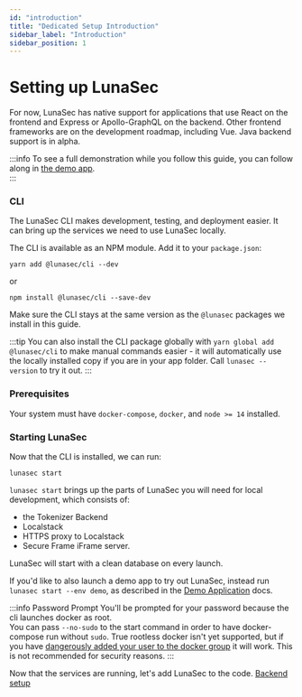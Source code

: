 ```yaml
---
id: "introduction"
title: "Dedicated Setup Introduction"
sidebar_label: "Introduction"
sidebar_position: 1
---
```

<!--
  ~ Copyright by LunaSec (owned by Refinery Labs, Inc)
  ~
  ~ Licensed under the Creative Commons Attribution-ShareAlike 4.0 International
  ~ (the "License"); you may not use this file except in compliance with the
  ~ License. You may obtain a copy of the License at
  ~
  ~ https://creativecommons.org/licenses/by-sa/4.0/legalcode
  ~
  ~ See the License for the specific language governing permissions and
  ~ limitations under the License.
  ~
-->
# Setting up LunaSec

For now, LunaSec has native support for applications that use React on the frontend and Express or Apollo-GraphQL 
on the backend. Other frontend frameworks are on the development roadmap, including Vue. Java backend support is in alpha.  

:::info
To see a full demonstration while you follow this guide, you can follow along in [the demo app](/pages/overview/demo-app/walkthrough).  
:::

### CLI
The LunaSec CLI makes development, testing, and deployment easier.  It can bring up the services we need to use LunaSec locally.

The CLI is available as an NPM module. Add it to your `package.json`:

`yarn add @lunasec/cli --dev`

or

`npm install @lunasec/cli --save-dev`

Make sure the CLI stays at the same version as the `@lunasec` packages we install in this guide.

:::tip
You can also install the CLI package globally with `yarn global add @lunasec/cli` to make manual commands easier - it will automatically use the locally installed copy if you are in your app folder. Call `lunasec --version` to try it out.
:::

### Prerequisites
Your system must have `docker-compose`, `docker`, and `node >= 14` installed.

### Starting LunaSec

Now that the CLI is installed, we can run:

```shell
lunasec start
```

`lunasec start` brings up the parts of LunaSec you will need for local development, which consists of:
* the Tokenizer Backend 
* Localstack 
* HTTPS proxy to Localstack
* Secure Frame iFrame server.  
  
LunaSec will start with a clean database on every launch.

If you'd like to also launch a demo app to try out LunaSec, instead run `lunasec start --env demo`, as described in the [Demo Application](/pages/overview/demo-app/overview) docs.

:::info Password Prompt
You'll be prompted for your password because the cli launches docker as root.  
You can pass `--no-sudo` to the start command in order to have docker-compose run without `sudo`.
True rootless docker isn't yet supported, but if you have
[dangerously added your user to the docker group](https://docs.docker.com/engine/install/linux-postinstall/) it will work.  This is not recommended for security reasons.
:::

Now that the services are running, let's add LunaSec to the code. [Backend setup](./backend.md)
